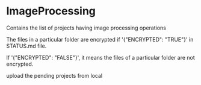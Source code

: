 # ImageProcessing
Contains the list of projects having image processing operations 

The files in a particular folder are encrypted if '{"ENCRYPTED": "TRUE"}' in STATUS.md file.

If '{"ENCRYPTED": "FALSE"}', it means the files of a particular folder are not encrypted.


upload the pending projects from local
